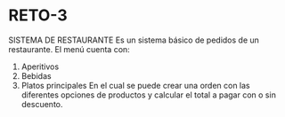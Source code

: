 # RETO-3
SISTEMA DE RESTAURANTE
Es un sistema básico de pedidos de un restaurante.
El menú cuenta con: 
1. Aperitivos
2. Bebidas
3. Platos principales
En el cual se puede crear una orden con las diferentes opciones de productos y calcular el total a pagar con o sin descuento.

